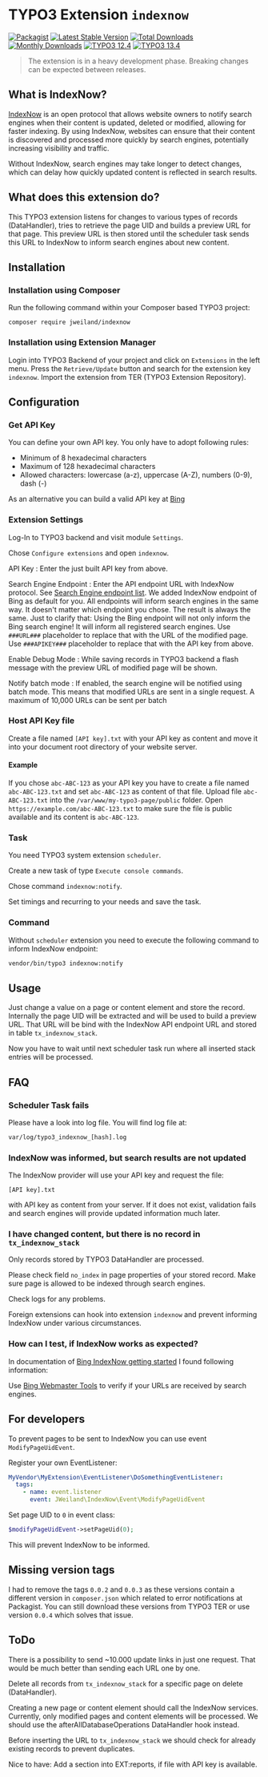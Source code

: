 # TYPO3 Extension `indexnow`

[![Packagist][packagist-logo-stable]][extension-packagist-url]
[![Latest Stable Version][extension-build-shield]][extension-ter-url]
[![Total Downloads][extension-downloads-badge]][extension-packagist-url]
[![Monthly Downloads][extension-monthly-downloads]][extension-packagist-url]
[![TYPO3 12.4][TYPO3-12-shield]][TYPO3-12-url]
[![TYPO3 13.4][TYPO3-13-shield]][TYPO3-13-url]

> The extension is in a heavy development phase. Breaking changes can be expected between releases.

## What is IndexNow?

[IndexNow](https://www.indexnow.org/) is an open protocol that allows website
owners to notify search engines when their content is updated, deleted or
modified, allowing for faster indexing. By using IndexNow, websites can ensure
that their content is discovered and processed more quickly by search engines,
potentially increasing visibility and traffic.

Without IndexNow, search engines may take longer to detect changes, which can
delay how quickly updated content is reflected in search results.

## What does this extension do?

This TYPO3 extension listens for changes to various types of records
(DataHandler), tries to retrieve the page UID and builds a preview URL for that
page. This preview URL is then stored until the scheduler task sends this URL
to IndexNow to inform search engines about new content.

## Installation

### Installation using Composer

Run the following command within your Composer based TYPO3 project:

```
composer require jweiland/indexnow
```

### Installation using Extension Manager

Login into TYPO3 Backend of your project and click on `Extensions` in the left
menu. Press the `Retrieve/Update` button and search for the extension key
`indexnow`. Import the extension from TER (TYPO3 Extension Repository).

## Configuration

### Get API Key

You can define your own API key. You only have to adopt following rules:

* Minimum of 8 hexadecimal characters
* Maximum of 128 hexadecimal characters
* Allowed characters: lowercase (a-z), uppercase (A-Z), numbers (0-9), dash (-)

As an alternative you can build a valid API key
at [Bing](https://www.bing.com/indexnow/getstarted)

### Extension Settings

Log-In to TYPO3 backend and visit module `Settings`.

Chose `Configure extensions` and open `indexnow`.

API Key
: Enter the just built API key from above.

Search Engine Endpoint
: Enter the API endpoint URL with IndexNow protocol.
See [Search Engine endpoint list](https://www.indexnow.org/faq). We added
IndexNow endpoint of Bing as default for you. All endpoints will inform
search engines in the same way. It doesn't matter which endpoint you chose. The
result is always the same. Just to clarify that: Using the Bing endpoint will
not only inform the Bing search engine! It will inform all registered search
engines. Use `###URL###` placeholder to replace that with the URL of the
modified page. Use `###APIKEY###` placeholder to replace that with the API key
from above.

Enable Debug Mode
: While saving records in TYPO3 backend a flash message with the preview URL
of modified page will be shown.

Notify batch mode
: If enabled, the search engine will be notified using batch mode. This means that modified URLs are sent in a single request. A maximum of 10,000 URLs can be sent per batch

### Host API Key file

Create a file named `[API key].txt` with your API key as content and move it
into your document root directory of your website server.

#### Example

If you chose `abc-ABC-123` as your API key you have to create a file named
`abc-ABC-123.txt` and set `abc-ABC-123` as content of that file. Upload file
`abc-ABC-123.txt` into the `/var/www/my-typo3-page/public` folder. Open
`https://example.com/abc-ABC-123.txt` to make sure the file is public
available and its content is `abc-ABC-123`.

### Task

You need TYPO3 system extension `scheduler`.

Create a new task of type `Execute console commands`.

Chose command `indexnow:notify`.

Set timings and recurring to your needs and save the task.

### Command

Without `scheduler` extension you need to execute the following command to
inform IndexNow endpoint:

```bash
vendor/bin/typo3 indexnow:notify
```

## Usage

Just change a value on a page or content element and store the record.
Internally the page UID will be extracted and will be used to build a preview
URL. That URL will be bind with the IndexNow API endpoint URL and stored in
table `tx_indexnow_stack`.

Now you have to wait until next scheduler task run where all inserted stack
entries will be processed.

## FAQ

### Scheduler Task fails

Please have a look into log file. You will find log file at:

```bash
var/log/typo3_indexnow_[hash].log
```

### IndexNow was informed, but search results are not updated

The IndexNow provider will use your API key and request the file:

```text
[API key].txt
```

with API key as content from your server. If it does not exist, validation
fails and search engines will provide updated information much later.

### I have changed content, but there is no record in `tx_indexnow_stack`

Only records stored by TYPO3 DataHandler are processed.

Please check field `no_index` in page properties of your stored record. Make
sure page is allowed to be indexed through search engines.

Check logs for any problems.

Foreign extensions can hook into extension `indexnow` and prevent informing
IndexNow under various circumstances.

### How can I test, if IndexNow works as expected?

In documentation of [Bing IndexNow getting started](https://www.bing.com/indexnow/getstarted) I found following information:

Use [Bing Webmaster Tools](https://www.bing.com/webmasters) to verify if
your URLs are received by search engines.

## For developers

To prevent pages to be sent to IndexNow you can use event `ModifyPageUidEvent`.

Register your own EventListener:

```yaml
MyVendor\MyExtension\EventListener\DoSomethingEventListener:
  tags:
    - name: event.listener
      event: JWeiland\IndexNow\Event\ModifyPageUidEvent
```

Set page UID to `0` in event class:

```php
$modifyPageUidEvent->setPageUid(0);
```

This will prevent IndexNow to be informed.

## Missing version tags

I had to remove the tags `0.0.2` and `0.0.3` as these versions contain
a different version in `composer.json` which related to error
notifications at Packagist. You can still download these
versions from TYPO3 TER or use version `0.0.4` which solves
that issue.

## ToDo

There is a possibility to send ~10.000 update links in just one request. That
would be much better than sending each URL one by one.

Delete all records from `tx_indexnow_stack` for a specific page on
delete (DataHandler).

Creating a new page or content element should call the IndexNow services.
Currently, only modified pages and content elements will be processed. We
should use the afterAllDatabaseOperations DataHandler hook instead.

Before inserting the URL to `tx_indexnow_stack` we should check for
already existing records to prevent duplicates.

Nice to have: Add a section into EXT:reports, if file with API key is
available.

<!-- MARKDOWN LINKS & IMAGES -->

[extension-build-shield]: https://poser.pugx.org/jweiland/indexnow/v/stable.svg?style=for-the-badge

[extension-downloads-badge]: https://poser.pugx.org/jweiland/indexnow/d/total.svg?style=for-the-badge

[extension-monthly-downloads]: https://poser.pugx.org/jweiland/indexnow/d/monthly?style=for-the-badge

[extension-ter-url]: https://extensions.typo3.org/extension/sync_crop_areas/

[extension-packagist-url]: https://packagist.org/packages/jweiland/indexnow/

[packagist-logo-stable]: https://img.shields.io/badge/--grey.svg?style=for-the-badge&logo=packagist&logoColor=white

[TYPO3-12-url]: https://get.typo3.org/version/12

[TYPO3-12-shield]: https://img.shields.io/badge/TYPO3-12.4-green.svg?style=for-the-badge&logo=typo3

[TYPO3-13-url]: https://get.typo3.org/version/13

[TYPO3-13-shield]: https://img.shields.io/badge/TYPO3-13.4-green.svg?style=for-the-badge&logo=typo3
